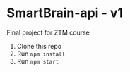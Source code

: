 # SmartBrain-api - v1
Final project for ZTM course

1. Clone this repo
2. Run `npm install`
3. Run `npm start`

